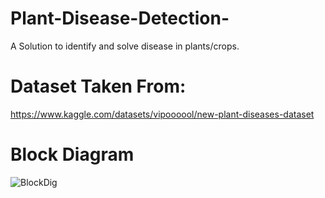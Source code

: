 # Plant-Disease-Detection-
A Solution to identify and solve disease in plants/crops.

# Dataset Taken From:
https://www.kaggle.com/datasets/vipoooool/new-plant-diseases-dataset

# Block Diagram
![BlockDig](https://github.com/ShreyaBasarikatti/Plant-Disease-Detection-/assets/101110586/fcd2e495-dd83-41d8-903e-75ea02bc5545)

